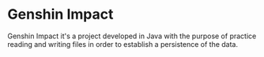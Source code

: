 <h1>Genshin Impact</h1>
<p>Genshin Impact it's a project developed in Java <span class="Y2IQFc" lang="en">with the purpose of </span><span class="Y2IQFc" lang="en">practice reading and writing files in order to establish a persistence of the data.</span></p>
